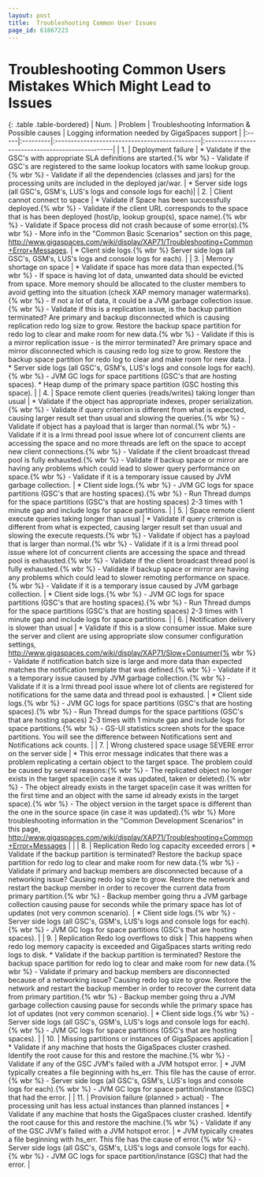 ```yaml
---
layout: post
title:  Troubleshooting Common User Issues
page_id: 61867223
---
```


# Troubleshooting Common Users Mistakes Which Might Lead to Issues

{: .table .table-bordered}
| Num. | Problem  | Troubleshooting Information & Possible causes | Logging information needed by GigaSpaces support |
|:-----|:---------|:----------------------------------------------|:-------------------------------------------------|
| 1. | Deployment failure | * Validate if the GSC's with appropriate SLA definitions are started.{% wbr %}    - Validate if GSC's are registered to the same lookup locators with same lookup group.{% wbr %}    - Validate if all the dependencies (classes and jars) for the processing units are included in the deployed jar/war. | * Server side logs (all GSC's, GSM's, LUS's logs and console logs for each)|
| 2. | Client cannot connect to space | * Validate if Space has been successfully deployed.{% wbr %}    - Validate if the client URL corresponds to the space that is has been deployed (host/ip, lookup group(s), space name).{% wbr %}    - Validate if Space process did not crash because of some error(s).{% wbr %}    - More info in the "Common Basic Scenarios" section on this page, http://www.gigaspaces.com/wiki/display/XAP71/Troubleshooting+Common+Error+Messages. | * Client side logs.{% wbr %}    Server side logs (all GSC's, GSM's, LUS's logs and console logs for each). |
| 3. | Memory shortage on space | * Validate if space has more data than expected.{% wbr %}    - If space is having lot of data, unwanted data should be evicted from space. More memory should be allocated to the cluster members to avoid getting into the situation (check XAP memory manager watermarks).{% wbr %}    - If not a lot of data, it could be a JVM garbage collection issue.{% wbr %}    - Validate if this is a replication issue, is the backup partition terminated? Are primary and backup disconnected which is causing replication redo log size to grow. Restore the backup space partition for redo log to clear and make room for new data.{% wbr %}    - Validate if this is a mirror replication issue - is the mirror terminated? Are primary space and mirror disconnected which is causing redo log size to grow. Restore the backup space partition for redo log to clear and make room for new data. | * Server side logs (all GSC's, GSM's, LUS's logs and console logs for each).{% wbr %}    - JVM GC logs for space partitions (GSC's that are hosting spaces). * Heap dump of the primary space partition (GSC hosting this space). |
| 4. | Space remote client queries (reads/writes) taking longer than usual | * Validate if the object has appropriate indexes, proper serialization.{% wbr %}    - Validate if query criterion is different from what is expected, causing larger result set than usual and slowing the queries.{% wbr %}    - Validate if object has a payload that is larger than normal.{% wbr %}    - Validate if it is a lrmi thread pool issue where lot of concurrent clients are accessing the space and no more threads are left on the space to accept new client connections.{% wbr %}    - Validate if the client broadcast thread pool is fully exhausted.{% wbr %}    - Validate if backup space or mirror are having any problems which could lead to slower query performance on space.{% wbr %}    - Validate if it is a temporary issue caused by JVM garbage collection.	| * Client side logs.{% wbr %}    - JVM GC logs for space partitions (GSC's that are hosting spaces).{% wbr %}    - Run Thread dumps for the space partitions (GSC's that are hosting spaces) 2-3 times with 1 minute gap and include logs for space partitions. |
| 5. | Space remote client execute queries taking longer than usual | * Validate if query criterion is different from what is expected, causing larger result set than usual and slowing the execute requests.{% wbr %}    - Validate if object has a payload that is larger than normal.{% wbr %}    - Validate if it is a lrmi thread pool issue where lot of concurrent clients are accessing the space and thread pool is exhausted.{% wbr %}    - Validate if the client broadcast thread pool is fully exhausted.{% wbr %}    - Validate if backup space or mirror are having any problems which could lead to slower remoting performance on space.{% wbr %}    - Validate if it is a temporary issue caused by JVM garbage collection.	| * Client side logs.{% wbr %}    - JVM GC logs for space partitions (GSC's that are hosting spaces).{% wbr %}    - Run Thread dumps for the space partitions (GSC's that are hosting spaces) 2-3 times with 1 minute gap and include logs for space partitions. |
| 6. | Notification delivery is slower than usual | * Validate if this is a slow consumer issue. Make sure the server and client are using appropriate slow consumer configuration settings, http://www.gigaspaces.com/wiki/display/XAP71/Slow+Consumer{% wbr %}    - Validate if notification batch size is large and more data than expected matches the notification template that was defined.{% wbr %}    - Validate if it s a temporary issue caused by JVM garbage collection.{% wbr %}    - Validate if it is a lrmi thread pool issue where lot of clients are registered for notifications for the same data and thread pool is exhausted. | * Client side logs.{% wbr %}    - JVM GC logs for space partitions (GSC's that are hosting spaces).{% wbr %}    - Run Thread dumps for the space partitions (GSC's that are hosting spaces) 2-3 times with 1 minute gap and include logs for space partitions.{% wbr %}    - GS-UI statistics screen shots for the space partitions. You will see the difference between Notifications sent and Notifications ack counts. |
| 7. | Wrong clustered space usage SEVERE error on the server side | * This error message indicates that there was a problem replicating a certain object to the target space. The problem could be caused by several reasons:{% wbr %}    - The replicated object no longer exists in the target space(in case it was updated, taken or deleted).{% wbr %}    - The object already exists in the target space(in case it was written for the first time and an object with the same id already exists in the target space).{% wbr %}    - The object version in the target space is different than the one in the source space (in case it was updated).{% wbr %}    More troubleshooting information in the "Common Development Scenarios" in this page, http://www.gigaspaces.com/wiki/display/XAP71/Troubleshooting+Common+Error+Messages | |
| 8. | Replication Redo log capacity exceeded errors	| * Validate if the backup partition is terminated? Restore the backup space partition for redo log to clear and make room for new data.{% wbr %}    - Validate if primary and backup members are disconnected because of a networking issue? Causing redo log size to grow. Restore the network and restart the backup member in order to recover the current data from primary partition.{% wbr %}    - Backup member going thru a JVM garbage collection causing pause for seconds while the primary space has lot of updates (not very common scenario). | * Client side logs.{% wbr %}    - Server side logs (all GSC's, GSM's, LUS's logs and console logs for each).{% wbr %}    - JVM GC logs for space partitions (GSC's that are hosting spaces). |
| 9. | Replication Redo log overflows to disk | This happens when redo log memory capacity is exceeded and GigaSpaces starts writing redo logs to disk. * Validate if the backup partition is terminated? Restore the backup space partition for redo log to clear and make room for new data.{% wbr %}    - Validate if primary and backup members are disconnected because of a networking issue? Causing redo log size to grow. Restore the network and restart the backup member in order to recover the current data from primary partition.{% wbr %}    - Backup member going thru a JVM garbage collection causing pause for seconds while the primary space has lot of updates (not very common scenario). | * Client side logs.{% wbr %}    - Server side logs (all GSC's, GSM's, LUS's logs and console logs for each).{% wbr %}    - JVM GC logs for space partitions (GSC's that are hosting spaces). |
| 10. | Missing partitions or instances of GigaSpaces application | * Validate if any machine that hosts the GigaSpaces cluster crashed. Identify the root cause for this and restore the machine.{% wbr %}    - Validate if any of the GSC JVM's failed with a JVM hotspot error. | * JVM typically creates a file beginning with hs_err. This file has the cause of error.{% wbr %}    - Server side logs (all GSC's, GSM's, LUS's logs and console logs for each).{% wbr %}    - JVM GC logs for space partition/instance (GSC) that had the error. |
| 11. | Provision failure (planned > actual) - The processing unit has less actual instances than planned instances | * Validate if any machine that hosts the GigaSpaces cluster crashed. Identify the root cause for this and restore the machine.{% wbr %}    - Validate if any of the GSC JVM's failed with a JVM hotspot error. | * JVM typically creates a file beginning with hs_err. This file has the cause of error.{% wbr %}    - Server side logs (all GSC's, GSM's, LUS's logs and console logs for each).{% wbr %}    - JVM GC logs for space partition/instance (GSC) that had the error. |
